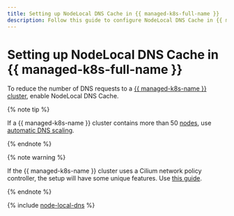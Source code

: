 ```yaml
---
title: Setting up NodeLocal DNS Cache in {{ managed-k8s-full-name }}
description: Follow this guide to configure NodeLocal DNS Cache in {{ managed-k8s-name }}.
---
```


# Setting up NodeLocal DNS Cache in {{ managed-k8s-full-name }}

To reduce the number of DNS requests to a [{{ managed-k8s-name }} cluster](../../managed-kubernetes/concepts/index.md#kubernetes-cluster), enable NodeLocal DNS Cache.

{% note tip %}

If a {{ managed-k8s-name }} cluster contains more than 50 [nodes](../../managed-kubernetes/concepts/index.md#node-group), use [automatic DNS scaling](dns-autoscaler.md).

{% endnote %}

{% note warning %}

If the {{ managed-k8s-name }} cluster uses a Cilium network policy controller, the setup will have some unique features. Use [this guide](../../managed-kubernetes/operations/cilium-node-local-dns.md).

{% endnote %}

{% include [node-local-dns](../../_tutorials/k8s/node-local-dns.md) %}
